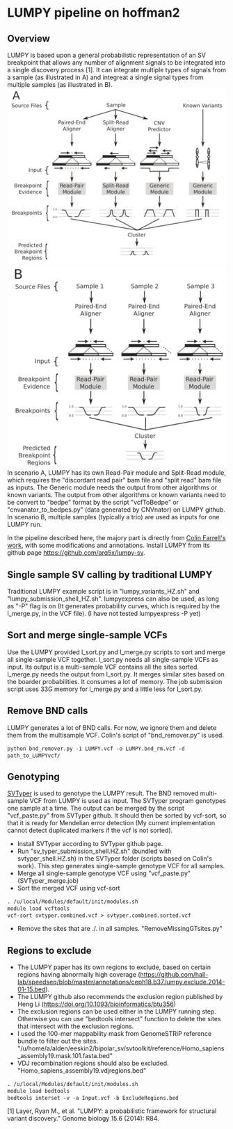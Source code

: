 # LUMPY pipeline on hoffman2
## Overview
LUMPY is based upon a general probabilistic representation of an SV breakpoint that allows any number of alignment signals to be integrated into a single discovery process [1]. It can integrate multiple types of signals from a sample (as illustrated in A) and integreat a single signal types from multiple samples (as illustrated in B). 
![Integrate three signals from a sample](https://github.com/hjzhou988/Genome-STRiP-pipeline/blob/master/LUMPY/LUMPY_A.png )
![Integrate a single signal types from multiple samples](https://github.com/hjzhou988/Genome-STRiP-pipeline/blob/master/LUMPY/LUMPY_B.png)
In scenario A, LUMPY has its own Read-Pair module and Split-Read module, which requires the "discordant read pair" bam file and "split read" bam file as inputs. The Generic module needs the output from other algorithms or known variants. The output from other algorithms or known variants need to be convert to "bedpe" format by the script "vcfToBedpe" or "cnvanator_to_bedpes.py" (data generated by CNVnator) on LUMPY github. 
In scenario B, multiple samples (typically a trio) are used as inputs for one LUMPY run.

In the pipeline described here, the majory part is directly from [Colin Farrell's work](https://github.com/NuttyLogic/SV_Pipeline), with some modifications and annotations. Install LUMPY from its github page https://github.com/arq5x/lumpy-sv. 

## Single sample SV calling by traditional LUMPY
Traditional LUMPY example script is in "lumpy_variants_HZ.sh" and "lumpy_submission_shell_HZ.sh". 
lumpyexpress can also be used, as long as "-P" flag is on (It generates probability curves, which is required by the l_merge.py, in the VCF file). (I have not tested lumpyexpress -P yet)

## Sort and merge single-sample VCFs
Use the LUMPY provided l_sort.py and l_merge.py scripts to sort and merge all single-sample VCF together. 
l_sort.py needs all single-sample VCFs as input. Its output is a multi-sample VCF contains all the sites sorted. 
l_merge.py needs the output from l_sort.py. It merges similar sites based on the boarder probabilities. 
It consumes a lot of memory. The job submission script uses 33G memory for l_merge.py and a little less for l_sort.py.

## Remove BND calls
LUMPY generates a lot of BND calls. For now, we ignore them and delete them from the multisample VCF. Colin's script of "bnd_remover.py" is used. 
```
python bnd_remover.py -i LUMPY.vcf -o LUMPY.bnd_rm.vcf -d path_to_LUMPYvcf/
```

## Genotyping
[SVTyper](https://github.com/hall-lab/svtyper) is used to genotype the LUMPY result. The BND removed multi-sample VCF from LUMPY is used as input. The SVTyper program genotypes one sample at a time. The output can be merged by the script "vcf_paste.py" from SVTyper github. It should then be sorted by vcf-sort, so that it is ready for Mendelian error detection (My current implementation cannot detect duplicated markers if the vcf is not sorted). 
* Install SVTyper according to SVTyper github page. 
* Run "sv_typer_submission_shell.HZ.sh" (bundled with svtyper_shell.HZ.sh) in the SVTyper folder (scripts based on Colin's work). This step generates single-sample genotype VCF for all samples. 
* Merge all single-sample genotype VCF using "vcf_paste.py" (SVTyper_merge.job)
* Sort the merged VCF using vcf-sort
```
. /u/local/Modules/default/init/modules.sh
module load vcftools
vcf-sort svtyper.combined.vcf > svtyper.combined.sorted.vcf
```
* Remove the sites that are ./. in all samples. "RemoveMissingGTsites.py"


## Regions to exclude
* The LUMPY paper has its own regions to exclude, based on certain regions having abnormally high coverage (https://github.com/hall-lab/speedseq/blob/master/annotations/ceph18.b37.lumpy.exclude.2014-01-15.bed). 
* The LUMPY github also recommends the exclusion region published by Heng Li (https://doi.org/10.1093/bioinformatics/btu356)
* The exclusion regions can be used either in the LUMPY running step. Otherwise you can use "bedtools intersect" function to delete the sites that intersect with the exclusion regions. 
* I used the 100-mer mappability mask from GenomeSTRiP reference bundle to filter out the sites. "/u/home/a/alden/eeskin2/bipolar_sv/svtoolkit/reference/Homo_sapiens_assembly19.mask.101.fasta.bed"
* VDJ recombination regions should also be excluded. "Homo_sapiens_assembly19.vdjregions.bed"
```
. /u/local/Modules/default/init/modules.sh
module load bedtools
bedtools interset -v -a Input.vcf -b ExcludeRegions.bed
```

[1] Layer, Ryan M., et al. "LUMPY: a probabilistic framework for structural variant discovery." Genome biology 15.6 (2014): R84.

